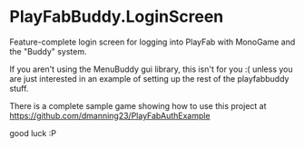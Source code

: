 # PlayFabBuddy.LoginScreen
Feature-complete login screen for logging into PlayFab with MonoGame and the "Buddy" system.

If you aren't using the MenuBuddy gui library, this isn't for you :( unless you are just interested in an example of setting up the rest of the playfabbuddy stuff.

There is a complete sample game showing how to use this project at https://github.com/dmanning23/PlayFabAuthExample

good luck :P
